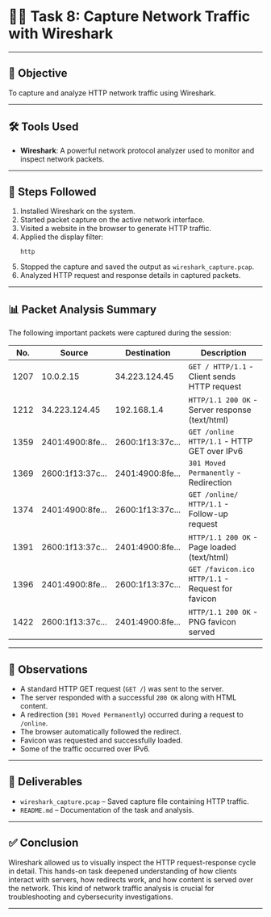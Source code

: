 # 🕵️‍♂️ Task 8: Capture Network Traffic with Wireshark
---

## 📌 Objective

To capture and analyze HTTP network traffic using Wireshark.

---

## 🛠 Tools Used

- **Wireshark**: A powerful network protocol analyzer used to monitor and inspect network packets.

---

## 🔧 Steps Followed

1. Installed Wireshark on the system.
2. Started packet capture on the active network interface.
3. Visited a website in the browser to generate HTTP traffic.
4. Applied the display filter:
   ```
   http
   ```
5. Stopped the capture and saved the output as `wireshark_capture.pcap`.
6. Analyzed HTTP request and response details in captured packets.

---

## 📊 Packet Analysis Summary

The following important packets were captured during the session:

| No.  | Source           | Destination      | Description                          |
|------|------------------|------------------|--------------------------------------|
| 1207 |    10.0.2.15      | 34.223.124.45     | `GET / HTTP/1.1` - Client sends HTTP request |
| 1212 | 34.223.124.45     | 192.168.1.4       | `HTTP/1.1 200 OK` - Server response (text/html) |
| 1359 | 2401:4900:8fe...  | 2600:1f13:37c...  | `GET /online HTTP/1.1` - HTTP GET over IPv6 |
| 1369 | 2600:1f13:37c...  | 2401:4900:8fe...  | `301 Moved Permanently` - Redirection |
| 1374 | 2401:4900:8fe...  | 2600:1f13:37c...  | `GET /online/ HTTP/1.1` - Follow-up request |
| 1391 | 2600:1f13:37c...  | 2401:4900:8fe...  | `HTTP/1.1 200 OK` - Page loaded (text/html) |
| 1396 | 2401:4900:8fe...  | 2600:1f13:37c...  | `GET /favicon.ico HTTP/1.1` - Request for favicon |
| 1422 | 2600:1f13:37c...  | 2401:4900:8fe...  | `HTTP/1.1 200 OK` - PNG favicon served |

---

## 🧠 Observations

- A standard HTTP GET request (`GET /`) was sent to the server.
- The server responded with a successful `200 OK` along with HTML content.
- A redirection (`301 Moved Permanently`) occurred during a request to `/online`.
- The browser automatically followed the redirect.
- Favicon was requested and successfully loaded.
- Some of the traffic occurred over IPv6.

---

## 📁 Deliverables

- `wireshark_capture.pcap` – Saved capture file containing HTTP traffic.
- `README.md` – Documentation of the task and analysis.

---

## ✅ Conclusion

Wireshark allowed us to visually inspect the HTTP request-response cycle in detail. This hands-on task deepened understanding of how clients interact with servers, how redirects work, and how content is served over the network. This kind of network traffic analysis is crucial for troubleshooting and cybersecurity investigations.

---
